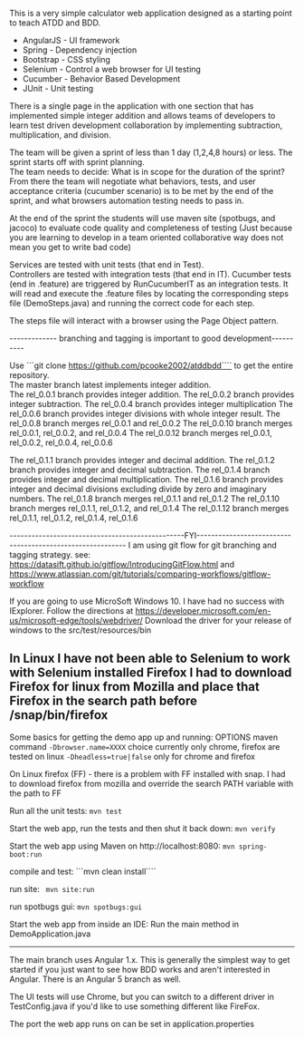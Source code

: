
This is a very simple calculator web application designed as a starting point
to teach ATDD and BDD.

* AngularJS - UI framework
* Spring - Dependency injection
* Bootstrap - CSS styling
* Selenium - Control a web browser for UI testing
* Cucumber - Behavior Based Development
* JUnit - Unit testing

There is a single page in the application with one section that has implemented simple integer addition and allows
 teams of developers to learn test driven development collaboration by implementing subtraction, multiplication, and division.
 
 The team will be given a sprint of less than 1 day  (1,2,4,8 hours) or less.  The sprint starts off with sprint planning.  
 The team needs to decide: What is in scope for the duration  of the sprint?  From there the team will negotiate what behaviors, tests, and user acceptance criteria (cucumber scenario) is to be met by the end of the sprint, and what browsers automation testing needs to pass in.  
 
 At the end of the sprint the students will use maven site (spotbugs, and jacoco) to evaluate code quality and completeness of testing
 (Just because you are learning to develop in a team oriented collaborative way does not mean you get to write bad code)

Services are tested with unit tests (that end in Test).  
Controllers are tested with integration tests (that end in IT). 
Cucumber tests (end in .feature) are triggered by RunCucumberIT as an integration tests. It will read and 
execute the .feature files by locating the corresponding steps file (DemoSteps.java) and running the correct code for each step. 

The steps file will interact with a browser using the Page Object pattern.


------------- branching and tagging is important to good development----------

Use ```git clone https://github.com/pcooke2002/atddbdd```` to get the entire repository.  
The master branch latest implements integer addition.  
The rel_0.0.1 branch provides integer addition. 
The rel_0.0.2 branch provides integer subtraction. 
The rel_0.0.4 branch provides integer multiplication
The rel_0.0.6 branch provides integer divisions with whole integer result.
The rel_0.0.8 branch merges rel_0.0.1 and rel_0.0.2
The rel_0.0.10 branch merges rel_0.0.1, rel_0.0.2, and rel_0.0.4
The rel_0.0.12 branch merges rel_0.0.1, rel_0.0.2, rel_0.0.4, rel_0.0.6

The rel_0.1.1 branch provides integer and decimal addition. 
The rel_0.1.2 branch provides integer and decimal subtraction. 
The rel_0.1.4 branch provides integer and decimal multiplication.
The rel_0.1.6 branch provides integer and decimal divisions excluding divide by zero and imaginary numbers.
The rel_0.1.8 branch merges rel_0.1.1 and rel_0.1.2
The rel_0.1.10 branch merges rel_0.1.1, rel_0.1.2, and rel_0.1.4
The rel_0.1.12 branch merges rel_0.1.1, rel_0.1.2, rel_0.1.4, rel_0.1.6



------------------------------------------------FYI----------------------------------------------------------
I am using git flow for git branching and tagging strategy. see: https://datasift.github.io/gitflow/IntroducingGitFlow.html and  https://www.atlassian.com/git/tutorials/comparing-workflows/gitflow-workflow 

If you are going to use MicroSoft Windows 10.  I have had no success with IExplorer.  Follow the directions at
https://developer.microsoft.com/en-us/microsoft-edge/tools/webdriver/ 
Download the driver for your release of windows to the src/test/resources/bin

In Linux I have not been able to Selenium to work with Selenium installed Firefox  I had to download Firefox for linux from Mozilla
and place that Firefox in the search path before /snap/bin/firefox
---------------------------------------------------------------------------------------------------------------


Some basics for getting the demo app up and running:
OPTIONS maven command
```-Dbrowser.name=XXXX```  choice currently only chrome, firefox are tested on linux
```-Dheadless=true|false``` only for chrome and firefox

On Linux firefox (FF) - there is a problem with FF installed with snap.  I had to download firefox from mozilla and override the search PATH variable with the path to FF

Run all the unit tests:
```mvn test```

Start the web app, run the tests and then shut it back down:
```mvn verify```

Start the web app using Maven on http://localhost:8080: 
```mvn spring-boot:run```

compile and test:
```mvn clean install````

run site:
``` mvn site:run```

run spotbugs gui:
```mvn spotbugs:gui```


Start the web app from inside an IDE:
Run the main method in DemoApplication.java

* * *

The main branch uses Angular 1.x. This is generally the simplest way to get 
started if you just want to see how BDD works and aren't interested in Angular.
There is an Angular 5 branch as well.

The UI tests will use Chrome, but you can switch to a different driver in 
TestConfig.java if you'd like to use something different like FireFox.

The port the web app runs on can be set in application.properties
